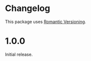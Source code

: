 # Changelog

This package uses [Romantic Versioning](http://blog.legacyteam.info/2015/12/romver-romantic-versioning/).

# 1.0.0

Initial release.

